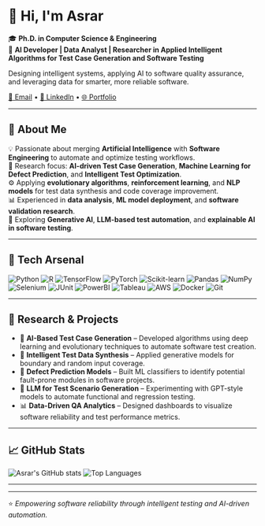 # 👋 Hi, I'm Asrar 

🎓 **Ph.D. in Computer Science & Engineering**  
🤖 **AI Developer | Data Analyst | Researcher in Applied Intelligent Algorithms for Test Case Generation and Software Testing**

Designing intelligent systems, applying AI to software quality assurance, and leveraging data for smarter, more reliable software.

[📧 Email](mailto:asrar.a.qassem@gmail.com) • [🔗 LinkedIn]() • [🌐 Portfolio]()

---

## 🧠 About Me
💡 Passionate about merging **Artificial Intelligence** with **Software Engineering** to automate and optimize testing workflows.  
🧩 Research focus: **AI-driven Test Case Generation**, **Machine Learning for Defect Prediction**, and **Intelligent Test Optimization**.  
⚙️ Applying **evolutionary algorithms**, **reinforcement learning**, and **NLP models** for test data synthesis and code coverage improvement.  
📊 Experienced in **data analysis**, **ML model deployment**, and **software validation research**.  
🚀 Exploring **Generative AI**, **LLM-based test automation**, and **explainable AI in software testing**.

---

## 🧰 Tech Arsenal

![Python](https://img.shields.io/badge/Code-Python-blue?style=flat-square)
![R](https://img.shields.io/badge/Language-R-lightgrey?style=flat-square)
![TensorFlow](https://img.shields.io/badge/Framework-TensorFlow-orange?style=flat-square)
![PyTorch](https://img.shields.io/badge/Framework-PyTorch-red?style=flat-square)
![Scikit-learn](https://img.shields.io/badge/Library-Scikit--learn-yellow?style=flat-square)
![Pandas](https://img.shields.io/badge/Library-Pandas-green?style=flat-square)
![NumPy](https://img.shields.io/badge/Library-NumPy-blue?style=flat-square)
![Selenium](https://img.shields.io/badge/Testing-Selenium-lightgrey?style=flat-square)
![JUnit](https://img.shields.io/badge/Testing-JUnit-green?style=flat-square)
![PowerBI](https://img.shields.io/badge/Tool-PowerBI-yellow?style=flat-square)
![Tableau](https://img.shields.io/badge/Tool-Tableau-blue?style=flat-square)
![AWS](https://img.shields.io/badge/Cloud-AWS-orange?style=flat-square)
![Docker](https://img.shields.io/badge/DevOps-Docker-blue?style=flat-square)
![Git](https://img.shields.io/badge/Version-Git-lightgrey?style=flat-square)

---

## 🧩 Research & Projects
- 🤖 **AI-Based Test Case Generation** – Developed algorithms using deep learning and evolutionary techniques to automate software test creation.  
- 🧠 **Intelligent Test Data Synthesis** – Applied generative models for boundary and random input coverage.  
- 🧮 **Defect Prediction Models** – Built ML classifiers to identify potential fault-prone modules in software projects.  
- 🧰 **LLM for Test Scenario Generation** – Experimenting with GPT-style models to automate functional and regression testing.  
- 📊 **Data-Driven QA Analytics** – Designed dashboards to visualize software reliability and test performance metrics.

---

## 📈 GitHub Stats
![Asrar's GitHub stats](https://github-readme-stats.vercel.app/api?username=AsrarQassem&show_icons=true&theme=tokyonight)
![Top Languages](https://github-readme-stats.vercel.app/api/top-langs/?username=AsrarQassem&layout=compact&theme=tokyonight)

---

<!--

## 📫 Connect With Me
[![LinkedIn](https://img.shields.io/badge/LinkedIn-Connect-blue?style=flat-square&logo=linkedin)](https://linkedin.com/in/yourprofile)
[![Google Scholar](https://img.shields.io/badge/Google_Scholar-View-blue?style=flat-square&logo=googlescholar)](https://scholar.google.com/citations?user=YourID)
[![Portfolio](https://img.shields.io/badge/Portfolio-Visit-green?style=flat-square&logo=googlechrome)](https://yourwebsite.com)

-->
---

⭐ *Empowering software reliability through intelligent testing and AI-driven automation.*
